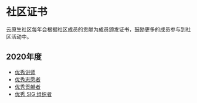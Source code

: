 # 社区证书

云原生社区每年会根据社区成员的贡献为成员颁发证书，鼓励更多的成员参与到社区活动中。

## 2020年度

- [优秀讲师](2020/lecturer/README.md)
- [优秀志愿者](2020/volunteer/README.md)
- [优秀贡献者](2020/contributor/README.md)
- [优秀 SIG 组织者](2020/sig-owner/READMD.md)
